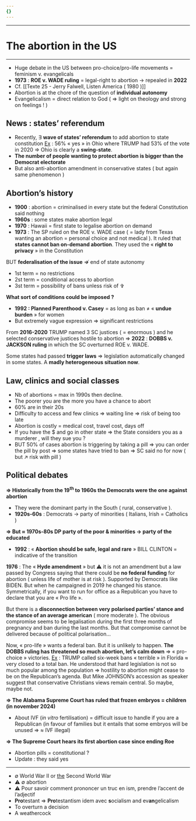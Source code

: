 ```yaml
---
{}
---
```

***
# The abortion in the US
***
- Huge debate in the US between pro-choice/pro-life movements = feminism v. evangelicals 
- **1973** : **ROE v. WADE ruling** = legal-right to abortion → repealed in **2022** 
- Cf. [[Texte 25 - Jerry Falwell, Listen America ( 1980 )]] 
- Abortion is at the chore of the question of **individual autonomy** 
- Evangelicalism = direct relation to God ( ⇒ light on theology and strong on feelings ! )

## News : states’ referendum

- Recently, ∃ **wave of states’ referendum** to add abortion to state constitution <u>Ex</u> : 56% « yes » in Ohio where TRUMP had 53% of the vote in 2020 ⇒ Ohio is clearly a **swing-state**. 
- **The number of people wanting to protect abortion is bigger than the Democrat electorate** 
- But also anti-abortion amendment in conservative states ( but again same phenomenon )

## Abortion’s history

- **1900** : abortion = criminalised in every state but the federal Constitution said nothing 
- **1960s** : some states make abortion legal 
- **1970** : Hawaii = first state to legalise abortion on demand 
- **1973** : The SP ruled on the ROE v. WADE case ( = lady from Texas wanting an abortion = personal choice and not medical ). It ruled that **states cannot ban on-demand abortion**. They used the « **right to privacy** » in the Constitution 

BUT **federalisation of the issue** ⇏ end of state autonomy 
- 1st term = no restrictions
- 2st term = conditional access to abortion 
- 3st term = possibility of bans unless risk of ✞

**What sort of conditions could be imposed ?** 
- **1992 : Planned Parenthood v. Casey** = as long as ban ≠ « **undue burden** » for women 
- But extremely vague expression ⇒ significant restrictions 

From **2016-2020** TRUMP named 3 SC justices ( = enormous ) and he selected conservative justices hostile to abortion ⇒ **2022** : **DOBBS v. JACKSON ruling** in which the SC overturned ROE v. WADE. 

Some states had passed **trigger laws** ⇒ legislation automatically changed in some states. A **madly heterogeneous situation now**. 

## Law, clinics and social classes 

- Nb of abortions = max in 1990s then decline. 
- The poorer you are the more you have a chance to abort 
- 60% are in their 20s 
- Difficulty to access and few clinics ⇒ waiting line ⇒ risk of being too late
- Abortion is costly = medical cost, travel cost, days off 
- If you have the $ and go in other state ⇒ the State considers you as a murderer , will they sue you ? 
- BUT 50% of cases abortion is triggering by taking a pill ⇒ you can order the pill by post ⇒ some states have tried to ban ⇒ SC said no for now ( but ↗ risk with pill )

## Political debates 

<b>⇒ Historically from the 19<sup>th</sup> to 1960s the Democrats were the one against abortion</b> 
- They were the dominant party in the South ( rural, conservative ). 
- **1920s-60s** : Democrats → party of minorities ( Italians, Irish = Catholics  )

**⇒ But ≈ 1970s-80s DP party of the poor & minorities → party of the educated**
- **1992** : « **Abortion should be safe, legal and rare** » BILL CLINTON = indicative of the transition 

**1976** : The « **Hyde amendment** » but ⚠ it is not an amendment but a law passed by Congress saying that there could be **no federal funding** for abortion ( unless life of mother is at risk ). Supported by Democrats like BIDEN. But when he campaigned in 2019 he changed his stance.  Symmetrically, if you want to run for office as a Republican you have to declare that you are « Pro life ». 

But there is a **disconnection between very polarised parties’ stance and the stance of an average american** ( more moderate ). The obvious compromise seems to be legalisation during the first three months of pregnancy and ban during the last months. But that compromise cannot be delivered because of political polarisation… 

Now, « pro-life » wants a federal ban. But it is unlikely to happen. **The DOBBS ruling has threatened so much abortion, let’s calm down** ⇒ « pro-choice » victories. <u>Ex</u> : TRUMP called six-week bans « terrible » in Florida ≈ very closed to a total ban. He understood that hard legislation is not so much popular among the population ⇒ hostility to abortion might cease to be on the Republican’s agenda. But Mike JOHNSON’s accession as speaker suggest that conservative Christians views remain central. So maybe, maybe not. 

**⇒ The Alabama Supreme Court has ruled that frozen embryos = children (in november 2024)**
- About IVF (*in vitro* fertilisation) = difficult issue to handle if you are a Republican (in favour of families but it entails that some embryos will be unused ⇒ ≈ IVF illegal)

**⇒ The Supreme Court hears its first abortion case since ending Roe**
- Abortion pills = constitutional ? 
- Update : they said yes 



***
- ∅ World War II or <u>the</u> Second World War 
- ⚠ ∅ abortion 
- ⚠ Pour savoir comment prononcer un truc en ism, prendre l’accent de l’adjectif 
- **Pro**testant ⇒ **Pro**testantism idem avec **s**ocialism and ev**an**gelicalism 
- To overturn a decision 
- A weathercock 
